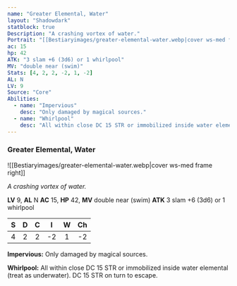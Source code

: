 ```yaml
---
name: "Greater Elemental, Water"
layout: "Shadowdark"
statblock: true
Description: "A crashing vortex of water."
Portrait: "[[Bestiaryimages/greater-elemental-water.webp|cover ws-med frame right]]"
ac: 15
hp: 42
ATK: "3 slam +6 (3d6) or 1 whirlpool"
MV: "double near (swim)"
Stats: [4, 2, 2, -2, 1, -2]
AL: N
LV: 9
Source: "Core"
Abilities:
  - name: "Impervious"
    desc: "Only damaged by magical sources."
  - name: "Whirlpool"
    desc: "All within close DC 15 STR or immobilized inside water elemental (treat as underwater). DC 15 STR on turn to escape."
---
```


### Greater Elemental, Water

![[Bestiaryimages/greater-elemental-water.webp|cover ws-med frame right]]

_A crashing vortex of water._

**LV** 9, **AL** N
**AC** 15, **HP** 42, **MV** double near (swim)
**ATK** 3 slam +6 (3d6) or 1 whirlpool

|  S  |  D  |  C  |  I  |  W  |  Ch  |
|:---:|:---:|:---:|:---:|:---:|:----:|
| 4 | 2 | 2 | -2 | 1 | -2 |

**Impervious:** Only damaged by magical sources.

**Whirlpool:** All within close DC 15 STR or immobilized inside water elemental (treat as underwater). DC 15 STR on turn to escape.

